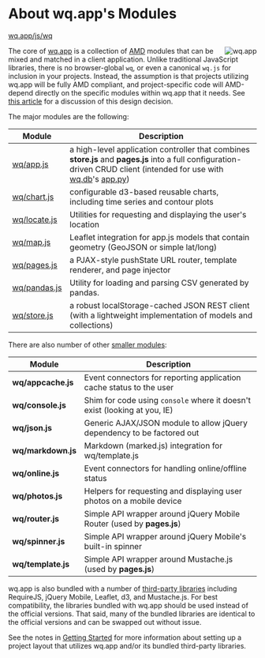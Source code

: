 About wq.app's Modules
==============

[wq.app/js/wq]

<img align=right alt="wq.app" src="http://wq.io/images/128/wq.app.png">

The core of [wq.app] is a collection of [AMD] modules that can be mixed and matched in a client application.  Unlike traditional JavaScript libraries, there is no browser-global `wq`, or even a canonical `wq.js` for inclusion in your projects.  Instead, the assumption is that projects utilizing wq.app will be fully AMD compliant, and project-specific code will AMD-depend directly on the specific modules within wq.app that it needs.  See [this article] for a discussion of this design decision.

The major modules are the following:

| Module | Description |
|--------|-------------|
| [wq/app.js] | a high-level application controller that combines **store.js** and **pages.js** into a full configuration-driven CRUD client (intended for use with [wq.db]'s [app.py]) |
| [wq/chart.js] | configurable d3-based reusable charts, including time series and contour plots |
| [wq/locate.js] | Utilities for requesting and displaying the user's location |
| [wq/map.js] | Leaflet integration for app.js models that contain geometry (GeoJSON or simple lat/long) |
| [wq/pages.js] | a PJAX-style pushState URL router, template renderer, and page injector |
| [wq/pandas.js] | Utility for loading and parsing CSV generated by pandas. |
| [wq/store.js] | a robust localStorage-cached JSON REST client (with a lightweight implementation of models and collections) |
 
There are also number of other [smaller modules]:

| Module | Description |
|--------|-------------|
| **wq/appcache.js** | Event connectors for reporting application cache status to the user |
| **wq/console.js** | Shim for code using `console` where it doesn't exist (looking at you, IE) |
| **wq/json.js** | Generic AJAX/JSON module to allow jQuery dependency to be factored out |
| **wq/markdown.js** | Markdown (marked.js) integration for wq/template.js |
| **wq/online.js** | Event connectors for handling online/offline status |
| **wq/photos.js** | Helpers for requesting and displaying user photos on a mobile device |
| **wq/router.js** | Simple API wrapper around jQuery Mobile Router (used by **pages.js**) |
| **wq/spinner.js** | Simple API wrapper around jQuery Mobile's built-in spinner |
| **wq/template.js** | Simple API wrapper around Mustache.js (used by **pages.js**) |
  
wq.app is also bundled with a number of [third-party libraries] including RequireJS, jQuery Mobile, Leaflet, d3, and Mustache.js.  For best compatibility, the libraries bundled with wq.app should be used instead of the official versions.  That said, many of the bundled libraries are identical to the official versions and can be swapped out without issue.

See the notes in [Getting Started] for more information about setting up a project layout that utilizes wq.app and/or its bundled third-party libraries.

[wq.app]: http://wq.io/wq.app
[wq.app/js/wq]: https://github.com/wq/wq.app/blob/master/js/wq/
[AMD]: http://wq.io/docs/amd
[this article]: http://wq.io/docs/amd
[wq/app.js]: http://wq.io/docs/app-js
[wq/chart.js]: http://wq.io/docs/chart-js
[wq/locate.js]: http://wq.io/docs/locate-js
[wq/map.js]: http://wq.io/docs/map-js
[wq/pages.js]: http://wq.io/docs/pages-js
[wq/pandas.js]: http://wq.io/docs/pandas-js
[wq/store.js]: http://wq.io/docs/store-js
[smaller modules]: http://wq.io/docs/other-modules
[third-party libraries]: http://wq.io/docs/third-party
[wq.db]: http://wq.io/wq.db
[app.py]: http://wq.io/docs/app.py
[Getting Started]: http://wq.io/docs/setup
